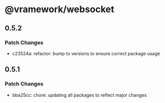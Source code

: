 # @vramework/websocket

## 0.5.2

### Patch Changes

- c23524a: refactor: bump to versions to ensure correct package usage

## 0.5.1

### Patch Changes

- bba25cc: chore: updating all packages to reflect major changes
